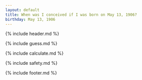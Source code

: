 ```yaml
---
layout: default
title: When was I conceived if I was born on May 13, 1906?
birthday: May 13, 1906
---
```


{% include header.md %}

{% include guess.md %}

{% include calculate.md %}

{% include safety.md %}

{% include footer.md %}



